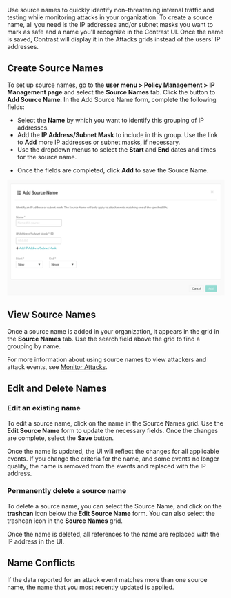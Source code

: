 <!--
title: "IP Management"
description: "Overview of IP management"
tags: "admin policy management ip attacks attacker protect"
-->

Use source names to quickly identify non-threatening internal traffic and testing while monitoring attacks in your organization. To create a source name, all you need is the IP addresses and/or subnet masks you want to mark as safe and a name you'll recognize in the Contrast UI. Once the name is saved, Contrast will display it in the Attacks grids instead of the users' IP addresses. 

## Create Source Names

To set up source names, go to the **user menu > Policy Management > IP Management page** and select the **Source Names** tab. Click the button to **Add Source Name**. In the Add Source Name form, complete the following fields: 

* Select the **Name** by which you want to identify this grouping of IP addresses.
* Add the **IP Address/Subnet Mask** to include in this group. Use the link to **Add** more IP addresses or subnet masks, if necessary. 
* Use the dropdown menus to select the **Start** and **End** dates and times for the source name. 
<!-- * Apply to past events..? -->
* Once the fields are completed, click **Add** to save the Source Name. 

<a href="assets/images/Add-source-name.png" rel="lightbox" title="Add a source name"><img class="thumbnail" src="assets/images/Add-source-name.png"/></a>

## View Source Names

Once a source name is added in your organization, it appears in the grid in the **Source Names** tab. Use the search field above the grid to find a grouping by name<!-- or IP address -->.

For more information about using source names to view attackers and attack events, see [Monitor Attacks](user-attacks.html#monitor). 

## Edit and Delete Names

### Edit an existing name 

To edit a source name, click on the name in the Source Names grid. Use the **Edit Source Name** form to update the necessary fields. Once the changes are complete, select the **Save** button. 

Once the name is updated, the UI will reflect the changes for all applicable events. If you change the criteria for the name, and some events no longer qualify, the name is removed from the events and replaced with the IP address. 

### Permanently delete a source name

To delete a source name, you can select the Source Name, and click on the **trashcan** icon below the **Edit Source Name** form. You can also select the trashcan icon in the **Source Names** grid. 

Once the name is deleted, all references to the name are replaced with the IP address in the UI. 

## Name Conflicts 

If the data reported for an attack event matches more than one source name, the name that you most recently updated is applied.

<!-- What if IP is blacklisted or blacklisting is attempted? -->
